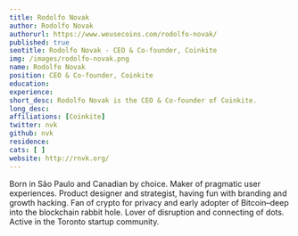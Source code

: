 ```yaml
---
title: Rodolfo Novak
author: Rodolfo Novak
authorurl: https://www.weusecoins.com/rodolfo-novak/
published: true
seotitle: Rodolfo Novak - CEO & Co-founder, Coinkite
img: /images/rodolfo-novak.png
name: Rodolfo Novak
position: CEO & Co-founder, Coinkite
education: 
experience: 
short_desc: Rodolfo Novak is the CEO & Co-founder of Coinkite. 
long_desc: 
affiliations: [Coinkite]
twitter: nvk
github: nvk
residence: 
cats: [ ]
website: http://rnvk.org/
---
```

Born in São Paulo and Canadian by choice. Maker of pragmatic user experiences. Product designer and strategist, having fun with branding and growth hacking. Fan of crypto for privacy and early adopter of Bitcoin–deep into the blockchain rabbit hole. Lover of disruption and connecting of dots. Active in the Toronto startup community.